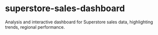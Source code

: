 # superstore-sales-dashboard
Analysis and interactive dashboard for Superstore sales data, highlighting trends, regional performance.
